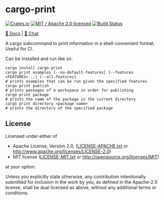 # cargo-print

[![Crates.io](https://img.shields.io/crates/v/cargo-print.svg?maxAge=86400)](https://crates.io/crates/cargo-print)
[![MIT / Apache 2.0 licensed](https://img.shields.io/crates/l/cargo-print.svg?maxAge=2592000)](#License)
[![Build Status](https://dev.azure.com/alecmocatta/cargo-print/_apis/build/status/tests?branchName=master)](https://dev.azure.com/alecmocatta/cargo-print/_build?definitionId=22)

[📖 Docs](https://docs.rs/cargo-print) | [💬 Chat](https://constellation.zulipchat.com/#narrow/stream/213236-subprojects)

A cargo subcommand to print information in a shell-convenient format. Useful for CI.

Can be installed and run like so:

```text
cargo install cargo-print
cargo print examples [--no-default-features] [--features <FEATURES>...] [--all-features]
# prints examples that can be run given the specified features
cargo print publish
# prints packages of a workspace in order for publishing
cargo print package
# prints the name of the package in the current directory
cargo print directory <package-name>
# prints the directory of the specified package
```

## License
Licensed under either of

 * Apache License, Version 2.0, ([LICENSE-APACHE.txt](LICENSE-APACHE.txt) or http://www.apache.org/licenses/LICENSE-2.0)
 * MIT license ([LICENSE-MIT.txt](LICENSE-MIT.txt) or http://opensource.org/licenses/MIT)

at your option.

Unless you explicitly state otherwise, any contribution intentionally submitted for inclusion in the work by you, as defined in the Apache-2.0 license, shall be dual licensed as above, without any additional terms or conditions.
